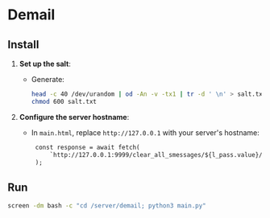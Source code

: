 # Demail


## Install

1. **Set up the salt**:
   - Generate:
     ```bash
     head -c 40 /dev/urandom | od -An -v -tx1 | tr -d ' \n' > salt.txt
     chmod 600 salt.txt
     ```

3. **Configure the server hostname**:
   - In `main.html`, replace `http://127.0.0.1` with your server's hostname:
     ```html
      const response = await fetch(
          `http://127.0.0.1:9999/clear_all_smessages/${l_pass.value}/${l_username.value}`
      );
     ```

## Run

```bash
screen -dm bash -c "cd /server/demail; python3 main.py"
```
